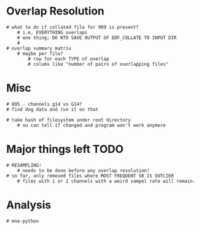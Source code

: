 
# Overlap Resolution
    # what to do if collated file for 909 is present?
        # i.e, EVERYTHING overlaps
        # one thing; DO NTO SAVE OUTPUT OF EDF_COLLATE TO INPUT DIR
        # 
    # overlap summary matrix
        # maybe per file?
            # row for each TYPE of overlap
            # colums like "number of pairs of overlapping files"


# Misc
    # 895 - channels g14 vs G14?
    # find dog data and run it on that

    # take hash of filesystem under root directory
        # so can tell if changed and program won't work anymore

# Major things left TODO
    # RESAMPLING!
        # needs to be done before any overlap resolution!
    # so far, only removed files where MOST FREQUENT SR IS OUTLIER
        # files with 1 or 2 channels with a weird sampel rate will remain.

# Analysis
    # mne-python
